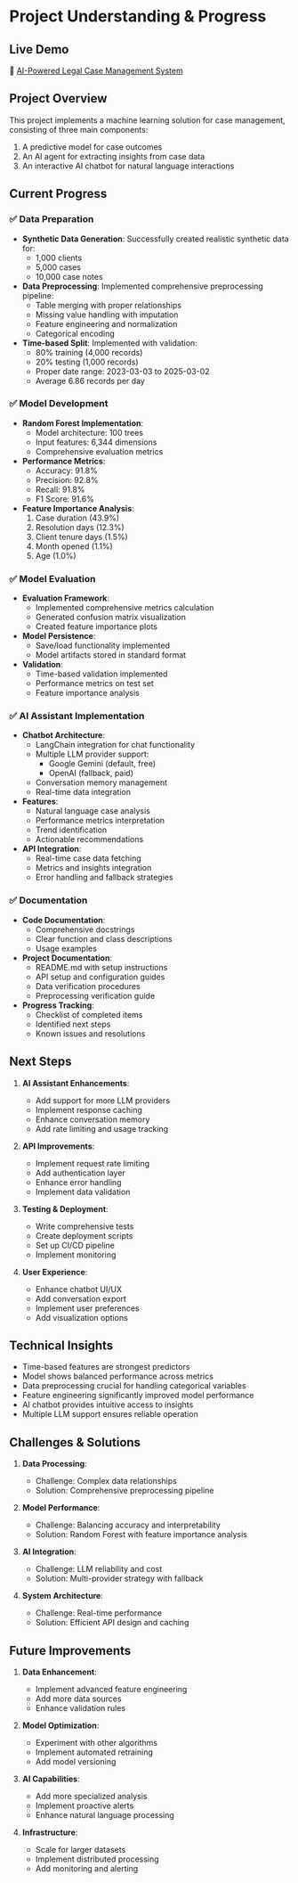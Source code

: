 # Project Understanding & Progress

## Live Demo
🔗 [AI-Powered Legal Case Management System](https://ai-powered-legal-case-management-system.streamlit.app/)

## Project Overview
This project implements a machine learning solution for case management, consisting of three main components:
1. A predictive model for case outcomes
2. An AI agent for extracting insights from case data
3. An interactive AI chatbot for natural language interactions

## Current Progress

### ✅ Data Preparation
- **Synthetic Data Generation**: Successfully created realistic synthetic data for:
  - 1,000 clients
  - 5,000 cases
  - 10,000 case notes
- **Data Preprocessing**: Implemented comprehensive preprocessing pipeline:
  - Table merging with proper relationships
  - Missing value handling with imputation
  - Feature engineering and normalization
  - Categorical encoding
- **Time-based Split**: Implemented with validation:
  - 80% training (4,000 records)
  - 20% testing (1,000 records)
  - Proper date range: 2023-03-03 to 2025-03-02
  - Average 6.86 records per day

### ✅ Model Development
- **Random Forest Implementation**:
  - Model architecture: 100 trees
  - Input features: 6,344 dimensions
  - Comprehensive evaluation metrics
- **Performance Metrics**:
  - Accuracy: 91.8%
  - Precision: 92.8%
  - Recall: 91.8%
  - F1 Score: 91.6%
- **Feature Importance Analysis**:
  1. Case duration (43.9%)
  2. Resolution days (12.3%)
  3. Client tenure days (1.5%)
  4. Month opened (1.1%)
  5. Age (1.0%)

### ✅ Model Evaluation
- **Evaluation Framework**:
  - Implemented comprehensive metrics calculation
  - Generated confusion matrix visualization
  - Created feature importance plots
- **Model Persistence**:
  - Save/load functionality implemented
  - Model artifacts stored in standard format
- **Validation**:
  - Time-based validation implemented
  - Performance metrics on test set
  - Feature importance analysis

### ✅ AI Assistant Implementation
- **Chatbot Architecture**:
  - LangChain integration for chat functionality
  - Multiple LLM provider support:
    - Google Gemini (default, free)
    - OpenAI (fallback, paid)
  - Conversation memory management
  - Real-time data integration
- **Features**:
  - Natural language case analysis
  - Performance metrics interpretation
  - Trend identification
  - Actionable recommendations
- **API Integration**:
  - Real-time case data fetching
  - Metrics and insights integration
  - Error handling and fallback strategies

### ✅ Documentation
- **Code Documentation**:
  - Comprehensive docstrings
  - Clear function and class descriptions
  - Usage examples
- **Project Documentation**:
  - README.md with setup instructions
  - API setup and configuration guides
  - Data verification procedures
  - Preprocessing verification guide
- **Progress Tracking**:
  - Checklist of completed items
  - Identified next steps
  - Known issues and resolutions

## Next Steps

1. **AI Assistant Enhancements**:
   - Add support for more LLM providers
   - Implement response caching
   - Enhance conversation memory
   - Add rate limiting and usage tracking

2. **API Improvements**:
   - Implement request rate limiting
   - Add authentication layer
   - Enhance error handling
   - Implement data validation

3. **Testing & Deployment**:
   - Write comprehensive tests
   - Create deployment scripts
   - Set up CI/CD pipeline
   - Implement monitoring

4. **User Experience**:
   - Enhance chatbot UI/UX
   - Add conversation export
   - Implement user preferences
   - Add visualization options

## Technical Insights
- Time-based features are strongest predictors
- Model shows balanced performance across metrics
- Data preprocessing crucial for handling categorical variables
- Feature engineering significantly improved model performance
- AI chatbot provides intuitive access to insights
- Multiple LLM support ensures reliable operation

## Challenges & Solutions
1. **Data Processing**:
   - Challenge: Complex data relationships
   - Solution: Comprehensive preprocessing pipeline

2. **Model Performance**:
   - Challenge: Balancing accuracy and interpretability
   - Solution: Random Forest with feature importance analysis

3. **AI Integration**:
   - Challenge: LLM reliability and cost
   - Solution: Multi-provider strategy with fallback

4. **System Architecture**:
   - Challenge: Real-time performance
   - Solution: Efficient API design and caching

## Future Improvements
1. **Data Enhancement**:
   - Implement advanced feature engineering
   - Add more data sources
   - Enhance validation rules

2. **Model Optimization**:
   - Experiment with other algorithms
   - Implement automated retraining
   - Add model versioning

3. **AI Capabilities**:
   - Add more specialized analysis
   - Implement proactive alerts
   - Enhance natural language processing

4. **Infrastructure**:
   - Scale for larger datasets
   - Implement distributed processing
   - Add monitoring and alerting 